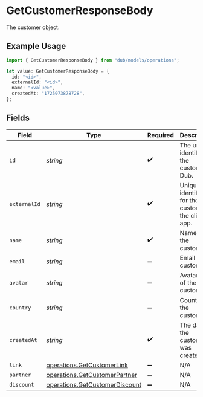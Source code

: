 # GetCustomerResponseBody

The customer object.

## Example Usage

```typescript
import { GetCustomerResponseBody } from "dub/models/operations";

let value: GetCustomerResponseBody = {
  id: "<id>",
  externalId: "<id>",
  name: "<value>",
  createdAt: "1725073878728",
};
```

## Fields

| Field                                                                            | Type                                                                             | Required                                                                         | Description                                                                      |
| -------------------------------------------------------------------------------- | -------------------------------------------------------------------------------- | -------------------------------------------------------------------------------- | -------------------------------------------------------------------------------- |
| `id`                                                                             | *string*                                                                         | :heavy_check_mark:                                                               | The unique identifier of the customer in Dub.                                    |
| `externalId`                                                                     | *string*                                                                         | :heavy_check_mark:                                                               | Unique identifier for the customer in the client's app.                          |
| `name`                                                                           | *string*                                                                         | :heavy_check_mark:                                                               | Name of the customer.                                                            |
| `email`                                                                          | *string*                                                                         | :heavy_minus_sign:                                                               | Email of the customer.                                                           |
| `avatar`                                                                         | *string*                                                                         | :heavy_minus_sign:                                                               | Avatar URL of the customer.                                                      |
| `country`                                                                        | *string*                                                                         | :heavy_minus_sign:                                                               | Country of the customer.                                                         |
| `createdAt`                                                                      | *string*                                                                         | :heavy_check_mark:                                                               | The date the customer was created.                                               |
| `link`                                                                           | [operations.GetCustomerLink](../../models/operations/getcustomerlink.md)         | :heavy_minus_sign:                                                               | N/A                                                                              |
| `partner`                                                                        | [operations.GetCustomerPartner](../../models/operations/getcustomerpartner.md)   | :heavy_minus_sign:                                                               | N/A                                                                              |
| `discount`                                                                       | [operations.GetCustomerDiscount](../../models/operations/getcustomerdiscount.md) | :heavy_minus_sign:                                                               | N/A                                                                              |